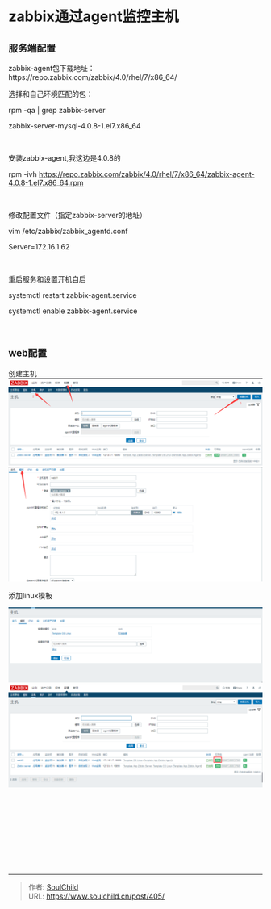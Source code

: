 # zabbix通过agent监控主机

<!--more-->
<h2><span style="font-size: 14pt;">服务端配置</span></h2>
zabbix-agent包下载地址：https://repo.zabbix.com/zabbix/4.0/rhel/7/x86_64/

选择和自己环境匹配的包：

rpm -qa | grep zabbix-server

zabbix-server-mysql-4.0.8-1.el7.x86_64

&nbsp;

安装zabbix-agent,我这边是4.0.8的

rpm -ivh https://repo.zabbix.com/zabbix/4.0/rhel/7/x86_64/zabbix-agent-4.0.8-1.el7.x86_64.rpm

&nbsp;

修改配置文件（指定zabbix-server的地址）

vim /etc/zabbix/zabbix_agentd.conf

Server=172.16.1.62

&nbsp;

重启服务和设置开机自启

systemctl restart zabbix-agent.service

systemctl enable zabbix-agent.service

&nbsp;
<h2><span style="font-size: 14pt;">web配置</span></h2>
创建主机

<img src="images/9abb8eadeb36799c3013312abda43361.png" />

<img src="images/4db0b2eb4f95210e78e67d0a65f97443.png" />

添加linux模板

<img src="images/b6881b2033ce798e31d409d1618bb042.png" />

<img src="images/6370b57eab249155ea75ee8dbb6593be.png" />

&nbsp;

&nbsp;

&nbsp;

&nbsp;

&nbsp;


---

> 作者: [SoulChild](https://www.soulchild.cn)  
> URL: https://www.soulchild.cn/post/405/  

